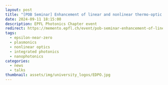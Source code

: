 ```yaml
---
layout: post
title: "[POB Seminar] Enhancement of linear and nonlinear thermo-optic effects by epsilon-near-zero conditions"
date: 2024-09-11 18:15:00
description: EPFL Photonics Chapter event
redirect: https://memento.epfl.ch/event/pob-seminar-enhancement-of-linear-and-nonlinear-th/
tags:
  - epsilon-near-zero
  - plasmonics
  - nonlinear optics
  - integrated photonics
  - nanophotonics
categories:
  - news
  - talks
thumbnail: assets/img/university_logos/EDPO.jpg
---
```

